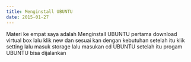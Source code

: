 ```yaml
---
title: Menginstall UBUNTU
date: 2015-01-27
---
```

Materi ke empat saya adalah Menginstall UBUNTU pertama download virtual box lalu klik new dan sesuai kan dengan kebutuhan setelah itu klik setting lalu masuk storage lalu masukan cd UBUNTU setelah itu progam UBUNTU bisa dijalankan